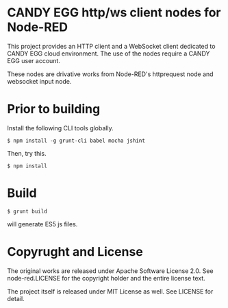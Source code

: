 CANDY EGG http/ws client nodes for Node-RED
===

This project provides an HTTP client and a WebSocket client dedicated to CANDY EGG cloud environment. The use of the nodes require a CANDY EGG user account.

These nodes are drivative works from Node-RED's httprequest node and websocket input node.

# Prior to building

Install the following CLI tools globally.

```
$ npm install -g grunt-cli babel mocha jshint
```

Then, try this.
```
$ npm install
```

# Build

```
$ grunt build
```
will generate ES5 js files.

# Copyrught and License

The original works are released under Apache Software License 2.0. See node-red.LICENSE for the copyright holder and the entire license text.

The project itself is released under MIT License as well. See LICENSE for detail.
